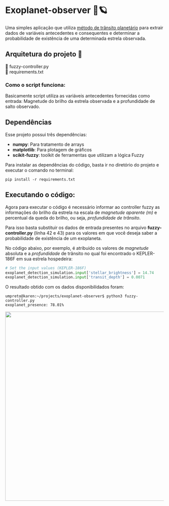 # Exoplanet-observer 🔭🪐 

<p> Uma simples aplicação que utiliza <a href="https://pt.m.wikipedia.org/wiki/M%C3%A9todos_de_detec%C3%A7%C3%A3o_de_exoplanetas#Fotometria_de_tr%C3%A2nsito">método de trânsito planetário</a> para extrair dados de variáveis antecedentes e
consequentes e determinar a probabilidade de existência de uma determinada estrela observada.</p>

## Arquitetura do projeto 📁
 📝 fuzzy-controller.py <br>
 📝 requirements.txt
 

### Como o script funciona:
<p> Basicamente script utiliza as variáveis antecedentes fornecidas como entrada:
Magnetude do brilho da estrela observada e a profundidade de salto observado. 


## Dependências
Esse projeto possui três dependências:

- **numpy**: Para tratamento de arrays
- **matplotlib**: Para plotagem de gráficos
- **scikit-fuzzy**: toolkit de ferramentas que utilizam a lógica Fuzzy

Para instalar as dependências do código, basta ir no diretório do projeto e executar o comando no terminal:
```console
pip install -r requirements.txt
```
## Executando o código: 
Agora para executar o código é necessário informar ao controller fuzzy as informações do brilho da estrela na escala de *magnetude aparente (m)*
e percentual da queda do brilho, ou seja, *profundidade de trânsito*.

Para isso basta substituir os dados de entrada presentes no arquivo **fuzzy-controller.py** (linha 42 e 43) para os valores em que você deseja saber a
probabilidade de existência de um exoplaneta.

No código abaixo, por exemplo, é atribuido os valores de *magnetude* absoluta e a *profundidade* de trânsito no qual foi encontrado o KEPLER-186F em sua estrela hospedeira: 

```python
# Set the input values (KEPLER-186F)
exoplanet_detection_simulation.input['stellar_brightness'] = 14.74
exoplanet_detection_simulation.input['transit_depth'] = 0.0071
```
O resultado obtido com os dados disponibilidados foram: 

```console
umpreto@karen:~/projects/exoplanet-observer$ python3 fuzzy-controller.py 
exoplanet_presence: 78.01%
```
<img src="https://user-images.githubusercontent.com/49316490/236650195-8bbbef65-0f1b-4089-aab2-05156e146d6d.png" width="600"></img>


